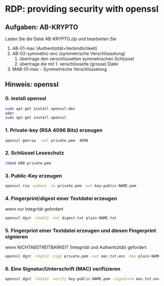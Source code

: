 # RDP: providing security with openssl

## Aufgaben: AB-KRYPTO

Laden Sie die Datei AB-KRYPTO.zip und bearbeiten Sie

1. AB-01-mac (Authentizität+Verbindlichkeit)
2. AB-02-symmetric-enc (symmetrische Verschlüsselung)
    1. übertrage den verschlüsselten symmetrischen Schlüssel
    2. übertrage die mit 1. verschlüsselte (grosse) Datei
3. MAB-01-mac  - Symmetrische Verschlüsselung

## Hinweis: openssl

### 0. install openssl

~~~bash
sudo apt-get install openssl-dev
oder
sudo apt-get install openssl
~~~

### 1. Private-key  (RSA 4096 Bits) erzeugen

~~~bash
openssl genrsa  -out private.pem  4096
~~~

### 2. Schlüssel Leseschutz

~~~bash
chmod 600 private.pem
~~~

### 3. Public-Key erzeugen

~~~bash
openssl rsa -pubout -in private.pem -out key-public-NAME.pem
~~~

### 4. Fingerprint/digest einer Textdatei erzeugen

wenn nur Integrität gefordert

~~~bash
openssl dgst -sha512 -out digest.txt plain-NAME.txt
~~~

### 5. Fingerprint einer Textdatei erzeugen und diesen Fingerprint signieren

wenn NICHTABSTREITBARKEIT (Integrität und Authentizität) gefordert

~~~bash
openssl dgst -sha512 -sign private.pem -out mac.txt.enc -hex plain-NAME.txt
~~~

### 6. Eine Signatur/Unterschrift (MAC) verifizieren

~~~bash 
openssl dgst -sha512 -verify key-public-NAME.pem -signature mac.txt.enc plain-NAME.txt
~~~
